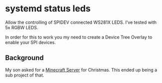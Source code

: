 # systemd status leds

Allow the controlling of SPIDEV connected WS281X LEDS. I've tested with 5x RGBW LEDS.

In order for this to work you my need to create a Device Tree Overlay to enable your SPI devices.

## Background

My son asked for a [Minecraft Server](https://github.com/shift/fcos-mc-pi4) for Christmas. This ended up being a sub project of that.
